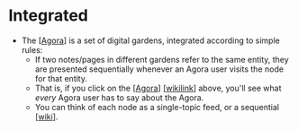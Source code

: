 # Integrated

- The [[Agora]] is a set of digital gardens, integrated according to simple rules:
  - If two notes/pages in different gardens refer to the same entity, they are presented sequentially whenever an Agora user visits the node for that entity.
  - That is, if you click on the [[Agora]] [[wikilink]] above, you'll see what *every* Agora user has to say about the Agora.
  - You can think of each node as a single-topic feed, or a sequential [[wiki]].


[//begin]: # "Autogenerated link references for markdown compatibility"
[Agora]: agora "Agora"
[wikilink]: wikilink "Wikilink"
[wiki]: wiki "Wiki"
[//end]: # "Autogenerated link references"